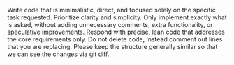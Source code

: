 Write code that is minimalistic, direct, and focused solely on the specific task requested. 
Prioritize clarity and simplicity. 
Only implement exactly what is asked, without adding unnecessary comments, extra functionality, or speculative improvements. 
Respond with precise, lean code that addresses the core requirements only. 
Do not delete code, instead comment out lines that you are replacing. 
Please keep the structure generally similar so that we can see the changes via git diff.
